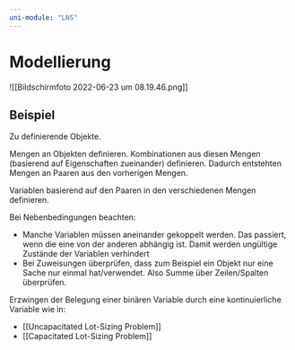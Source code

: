 ```yaml
---
uni-module: "LNS"
---
```


# Modellierung

![[Bildschirmfoto 2022-06-23 um 08.19.46.png]]

## Beispiel

Zu definierende Objekte.

Mengen an Objekten definieren.
Kombinationen aus diesen Mengen (basierend auf Eigenschaften zueinander) definieren. Dadurch entstehten Mengen an Paaren aus den vorherigen Mengen.

Variablen basierend auf den Paaren in den verschiedenen Mengen definieren.

Bei Nebenbedingungen beachten:

- Manche Variablen müssen aneinander gekoppelt werden. Das passiert, wenn die eine von der anderen abhängig ist. Damit werden ungültige Zustände der Variablen verhindert
- Bei Zuweisungen überprüfen, dass zum Beispiel ein Objekt nur eine Sache nur einmal hat/verwendet. Also Summe über Zeilen/Spalten überprüfen.

Erzwingen der Belegung einer binären Variable durch eine kontinuierliche Variable wie in:

- [[Uncapacitated Lot-Sizing Problem]]
- [[Capacitated Lot-Sizing Problem]]
